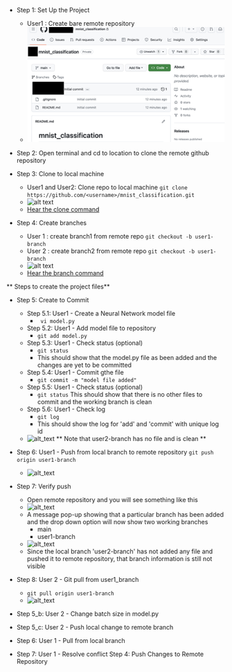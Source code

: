 - Step 1: Set Up the Project
  - User1 : Create bare remote repository
  - ![alt text](bare_remote_repo.png)
- Step 2: Open terminal and cd to location to clone the remote github repository
- Step 3: Clone to local machine
  - User1 and User2: Clone repo to local machine
  ```git clone https://github.com/<username>/mnist_classification.git```
  - ![alt text](clone.png)
  - [Hear the clone command](https://github.com/prathebaselva/cs897/assets/38529810/4f1d2e77-79ba-4c0f-aa2f-721239c76151)

- Step 4: Create branches
  - User 1 : create branch1 from remote repo
    ```git checkout -b user1-branch```
  - User 2 : create branch2 from remote repo
    ```git checkout -b user1-branch```
  - ![alt text](branch.png)
  - [Hear the branch command](https://github.com/prathebaselva/cs897/assets/38529810/de1b16f9-e778-461e-ac9c-83ebba3d2bcc)

** Steps to create the project files**
- Step 5: Create to Commit
  - Step 5.1: User1 - Create a Neural Network model file
    - ``` vi model.py```
  - Step 5.2: User1 - Add model file to repository
    - ``` git add model.py ```
  - Step 5.3: User1 - Check status (optional)
    - ``` git status ```
    - This should show that the model.py file as been added and the changes are yet to be committed
  - Step 5.4: User1 - Commit gthe file
    - ``` git commit -m "model file added" ```
  - Step 5.5: User1 - Check status (optional)
    - ``` git status ```
      This should show that there is no other files to commit and the working branch is clean
  - Step 5.6: User1 - Check log
    - ``` git log ```
    - This should show the log for 'add' and 'commit' with unique log id
  - ![alt_text](user1_add_commit_model.png)
  ** Note that user2-branch has no file and is clean **
- Step 6: User1 - Push from local branch to remote repository
  ``` git push origin user1-branch ```
  - ![alt_text](user1_push_remote.png)
- Step 7: Verify push
  - Open remote repository and you will see something like this
  - ![alt_text](remote_repo_user1_branch.png)
  - A message pop-up showing that a particular branch has been added and the drop down option will now show two working branches
    - main
    - user1-branch
  - ![alt_text](only_user1_branch.png)
  - Since the local branch 'user2-branch' has not added any file and pushed it to remote repository, that branch information is still not visible
  
- Step 8: User 2 - Git pull from user1_branch
  - ``` git pull origin user1-branch ```
  - ![alt_text](user2_pull_branch1.png)
- Step 5_b: User 2 - Change batch size in model.py
- Step 5_c: User 2 - Push local change to remote branch
- Step 6: User 1 - Pull from local branch
- Step 7: User 1 - Resolve conflict 
Step 4: Push Changes to Remote Repository
